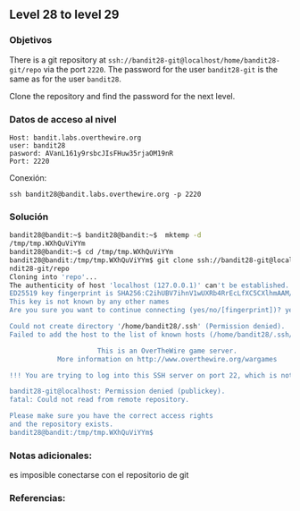 ## Level 28 to level 29

### Objetivos 
There is a git repository at `ssh://bandit28-git@localhost/home/bandit28-git/repo` via the port `2220`. The password for the user `bandit28-git` is the same as for the user `bandit28`.

Clone the repository and find the password for the next level.

### Datos de acceso al nivel 

```
Host: bandit.labs.overthewire.org  
user: bandit28
pasword: AVanL161y9rsbcJIsFHuw35rjaOM19nR
Port: 2220
```

 Conexión:
```
ssh bandit28@bandit.labs.overthewire.org -p 2220
```

### Solución 

``` bash
bandit28@bandit:~$ bandit28@bandit:~$  mktemp -d
/tmp/tmp.WXhQuViYYm
bandit28@bandit:~$ cd /tmp/tmp.WXhQuViYYm
bandit28@bandit:/tmp/tmp.WXhQuViYYm$ git clone ssh://bandit28-git@localhost/home/ba
ndit28-git/repo
Cloning into 'repo'...
The authenticity of host 'localhost (127.0.0.1)' can't be established.
ED25519 key fingerprint is SHA256:C2ihUBV7ihnV1wUXRb4RrEcLfXC5CXlhmAAM/urerLY.
This key is not known by any other names
Are you sure you want to continue connecting (yes/no/[fingerprint])? yes

Could not create directory '/home/bandit28/.ssh' (Permission denied).
Failed to add the host to the list of known hosts (/home/bandit28/.ssh/known_hosts).

                      This is an OverTheWire game server.
            More information on http://www.overthewire.org/wargames

!!! You are trying to log into this SSH server on port 22, which is not intended.

bandit28-git@localhost: Permission denied (publickey).
fatal: Could not read from remote repository.

Please make sure you have the correct access rights
and the repository exists.
bandit28@bandit:/tmp/tmp.WXhQuViYYm$

```

### Notas adicionales:

es imposible conectarse con el repositorio de git

### Referencias:
